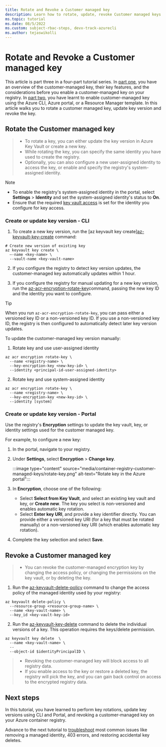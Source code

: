 ```yaml
---
title: Rotate and Revoke a Customer managed key 
description: Learn how to rotate, update, revoke Customer managed keys.
ms.topic: tutorial
ms.date: 08/5/2022
ms.custom: subject-rbac-steps, devx-track-azurecli
ms.author: tejaswikolli
---
```



# Rotate and Revoke a Customer managed key 

This article is part three in a four-part tutorial series. In [part one](tutorial-customer-managed-keys.md), you have an overview of the customer-managed key, their key features, and the considerations before you enable a customer-managed key on your registry. In [part two](tutorial-enable-customer-managed-keys.md), you have learnt to enable customer-managed key using the Azure CLI, Azure portal, or a Resource Manager template. In this article walks you to rotate a customer managed key, update key version and revoke the key.

## Rotate the Customer managed key

>* To rotate a key, you can either update the key version in Azure Key Vault or create a new key.
>* While rotating the key, you can specify the same identity you have used to create the registry.
>* Optionally, you can also configure a new user-assigned identity to access the key, or enable and specify the registry's system-assigned identity.

> [!NOTE]
> * To enable the registry's system-assigned identity in the portal, select **Settings** > **Identity** and set the system-assigned identity's status to **On**.
> * Ensure that the required [key vault access](tutorial-enable-customer-managed-keys.md#enable-key-vault-access-by-managed-identity) is set for the identity you configure for key access.

###  Create or update key version - CLI

1. To create a new key version, run the [az keyvault key create][az-keyvault-key-create](/cli/azure/keyvault/key#az-keyvault-key-create) command:

```azurecli
# Create new version of existing key
az keyvault key create \
  –-name <key-name> \
  --vault-name <key-vault-name>
```

2. If you configure the registry to detect key version updates, the customer-managed key automatically updates within 1 hour.

3. If you configure the registry for manual updating for a new key version, run the [az-acr-encryption-rotate-key](/cli/azure/acr/#az-acr-encryption-rotate-key)command, passing the new key ID and the identity you want to configure.

> [!TIP]
> When you run `az-acr-encryption-rotate-key`, you can pass either a versioned key ID or a non-versioned key ID. If you use a non-versioned key ID, the registry is then configured to automatically detect later key version updates.

To update the customer-managed key version manually:

 1. Rotate key and use user-assigned identity

```azurecli
az acr encryption rotate-key \
  --name <registry-name> \
  --key-encryption-key <new-key-id> \
  --identity <principal-id-user-assigned-identity>
```

 2. Rotate key and use system-assigned identity

```azurecli
az acr encryption rotate-key \
  --name <registry-name> \
  --key-encryption-key <new-key-id> \
  --identity [system]
```

### Create or update key version - Portal

Use the registry's **Encryption** settings to update the key vault, key, or identity settings used for the customer managed key.

For example, to configure a new key:

1. In the portal, navigate to your registry.
1. Under **Settings**, select  **Encryption** > **Change key**.

    :::image type="content" source="media/container-registry-customer-managed-keys/rotate-key.png" alt-text="Rotate key in the Azure portal":::
1. In **Encryption**, choose one of the following:
    * Select **Select from Key Vault**, and select an existing key vault and key, or **Create new**. The key you select is non-versioned and enables automatic key rotation.
    * Select **Enter key URI**, and provide a key identifier directly. You can provide either a versioned key URI (for a key that must be rotated manually) or a non-versioned key URI (which enables automatic key rotation).
1. Complete the key selection and select **Save**.

## Revoke a Customer managed key

>* You can revoke the customer-managed encryption key by changing the access policy, or changing the permissions on the key vault, or by deleting the key.

1. Run the [az-keyvault-delete-policy](/cli/azure/keyvault#az-keyvault-delete-policy) command to change the access policy of the managed identity used by your registry:

```azurecli
az keyvault delete-policy \
  --resource-group <resource-group-name> \
  --name <key-vault-name> \
  --key_id <key-vault-key-id>
```

2. Run the [az-keyvault-key-delete](/cli/azure/keyvault/key#az-keyvault-key-delete) command to delete the individual versions of a key. This operation requires the keys/delete permission.

```azurecli
az keyvault key delete  \
  --name <key-vault-name> \
  -- 
  --object-id $identityPrincipalID \                     
```

>* Revoking the customer-managed key will block access to all registry data. 
>* If you enable access to the key or restore a deleted key, the registry will pick the key, and you can gain back control on access to the encrypted registry data. 

## Next steps

In this tutorial, you have learned to perform key rotations, update key versions using CLI and Portal, and revoking a customer-managed key on your Azure container registry.

Advance to the next tutorial to [troubleshoot](tutorial-troubleshoot-customer-managed-keys.md) most common issues like removing a managed identity, 403 errors, and restoring accidental key deletes.

